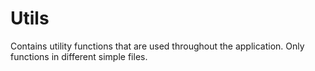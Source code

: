 # Utils

Contains utility functions that are used throughout the application. Only functions in different simple files.